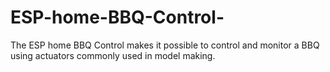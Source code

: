 # ESP-home-BBQ-Control-
The ESP home BBQ Control makes it possible to control and monitor a BBQ using actuators commonly used in model making.
